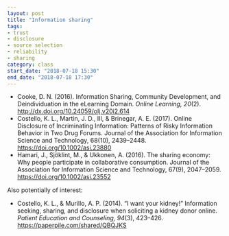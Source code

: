 ```yaml
---
layout: post
title: "Information sharing"
tags: 
- trust
- disclosure
- source selection
- reliability
- sharing
category: class
start_date: "2018-07-18 15:30"
end_date: "2018-07-18 17:30"
---
```


- Cooke, D. N. (2016). Information Sharing, Community Development, and Deindividuation in the eLearning Domain. *Online Learning, 20*(2). http://dx.doi.org/10.24059/olj.v20i2.614
- Costello, K. L., Martin, J. D., III, & Brinegar, A. E. (2017). Online Disclosure of Incriminating Information: Patterns of Risky Information Behavior in Two Drug Forums. Journal of the Association for Information Science and Technology, 68(10), 2439–2448. https://doi.org/10.1002/asi.23880
- Hamari, J., Sjöklint, M., & Ukkonen, A. (2016). The sharing economy: Why people participate in collaborative consumption. Journal of the Association for Information Science and Technology, 67(9), 2047–2059. https://doi.org/10.1002/asi.23552

Also potentially of interest: 

- Costello, K. L., & Murillo, A. P. (2014). “I want your kidney!” Information seeking, sharing, and disclosure when soliciting a kidney donor online. *Patient Education and Counseling, 94*(3), 423–426. https://paperpile.com/shared/QBQJKS